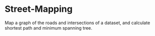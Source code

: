 # Street-Mapping
Map a graph of the roads and intersections of a dataset, and calculate shortest path and minimum spanning tree.
